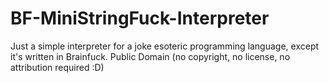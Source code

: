 # BF-MiniStringFuck-Interpreter
Just a simple interpreter for a joke esoteric programming language, except it's written in Brainfuck.  Public Domain (no copyright, no license, no attribution required :D)
